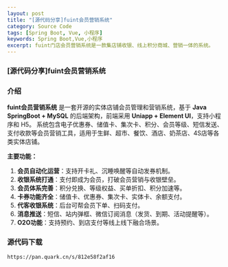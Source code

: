 ```yaml
---
layout: post
title: "[源代码分享]fuint会员营销系统"
category: Source Code
tags: [Spring Boot, Vue, 小程序]
keywords: Spring Boot,Vue,小程序
excerpt: fuint门店会员营销系统是一款集店铺收银、线上积分商城、营销一体的系统。
---
```


### [源代码分享]fuint会员营销系统

### 介绍
**fuint会员营销系统** 是一套开源的实体店铺会员管理和营销系统，基于 **Java SpringBoot + MySQL** 的后端架构，前端采用 **Uniapp + Element UI**，支持小程序和 H5。
系统包含电子优惠券、储值卡、集次卡、积分、会员等级、短信发送、支付收款等会员营销工具，适用于生鲜、超市、餐饮、酒店、奶茶店、4S店等各类实体店铺。

**主要功能：**
1. **会员自动化运营**：支持开卡礼、沉睡唤醒等自动发券机制。
2. **收银系统打通**：支付即成为会员，打破会员营销与收银壁垒。
3. **会员体系完善**：积分兑换、等级权益、买单折扣、积分加速等。
4. **卡券功能齐全**：储值卡、优惠券、集次卡、实体卡、余额支付。
5. **代客收银系统**：后台可帮会员下单、扫码支付。
6. **消息推送**：短信、站内弹框、微信订阅消息（发货、到期、活动提醒等）。
7. **O2O功能**：支持预约、到店支付等线上线下融合场景。

### 源代码下载

    https://pan.quark.cn/s/812e58f2af16
